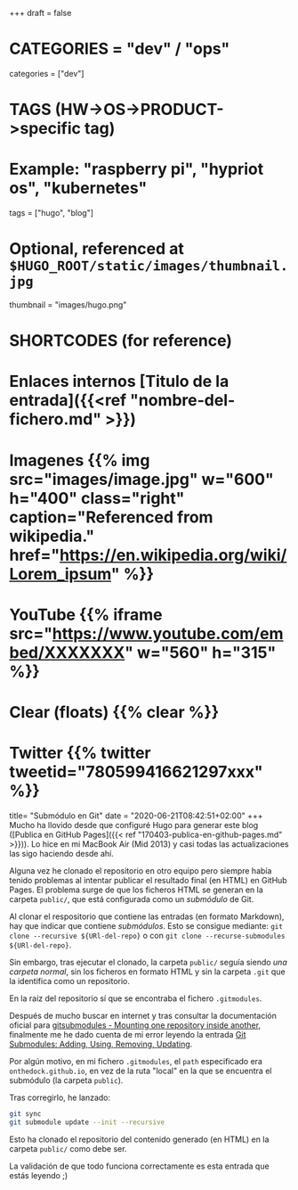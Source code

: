 +++
draft = false

# CATEGORIES = "dev" / "ops"
categories = ["dev"]
# TAGS (HW->OS->PRODUCT->specific tag)
# Example: "raspberry pi", "hypriot os", "kubernetes"

tags = ["hugo", "blog"]

# Optional, referenced at `$HUGO_ROOT/static/images/thumbnail.jpg`
thumbnail = "images/hugo.png"

# SHORTCODES (for reference)

# Enlaces internos [Titulo de la entrada]({{<ref "nombre-del-fichero.md" >}})

# Imagenes {{% img src="images/image.jpg" w="600" h="400" class="right" caption="Referenced from wikipedia." href="https://en.wikipedia.org/wiki/Lorem_ipsum" %}}
# YouTube {{% iframe src="https://www.youtube.com/embed/XXXXXXX" w="560" h="315" %}}
# Clear (floats) {{% clear %}}
# Twitter {{% twitter tweetid="780599416621297xxx" %}}

title=  "Submódulo en Git"
date = "2020-06-21T08:42:51+02:00"
+++
Mucho ha llovido desde que configuré Hugo para generar este blog ([Publica en GitHub Pages]({{< ref "170403-publica-en-github-pages.md" >}})). Lo hice en mi MacBook Air (Mid 2013) y casi todas las actualizaciones las sigo haciendo desde ahí.

Alguna vez he clonado el repositorio en otro equipo pero siempre había tenido problemas al intentar publicar el resultado final (en HTML) en GitHub Pages.
El problema surge de que los ficheros HTML se generan en la carpeta `public/`, que está configurada como un *submódulo* de Git.
<!--more-->
Al clonar el respositorio que contiene las entradas (en formato Markdown), hay que indicar que contiene *submódulos*.
Esto se consigue mediante: `git clone --recursive ${URl-del-repo}` o con `git clone --recurse-submodules ${URl-del-repo}`.

Sin embargo, tras ejecutar el clonado, la carpeta `public/` seguía siendo *una carpeta normal*, sin los ficheros en formato HTML y sin la carpeta `.git` que la identifica como un repositorio.

En la raíz del repositorio sí que se encontraba el fichero `.gitmodules`.

Después de mucho buscar en internet y tras consultar la documentación oficial para [gitsubmodules - Mounting one repository inside another](https://git-scm.com/docs/gitsubmodules), finalmente me he dado cuenta de mi error leyendo la entrada [Git Submodules: Adding, Using, Removing, Updating](https://chrisjean.com/git-submodules-adding-using-removing-and-updating/).

Por algún motivo, en mi fichero `.gitmodules`, el `path` especificado era `onthedock.github.io`, en vez de la ruta "local" en la que se encuentra el submódulo (la carpeta `public`).

Tras corregirlo, he lanzado:

```bash
git sync
git submodule update --init --recursive
```

Esto ha clonado el repositorio del contenido generado (en HTML) en la carpeta `public/` como debe ser.

La validación de que todo funciona correctamente es esta entrada que estás leyendo ;)
